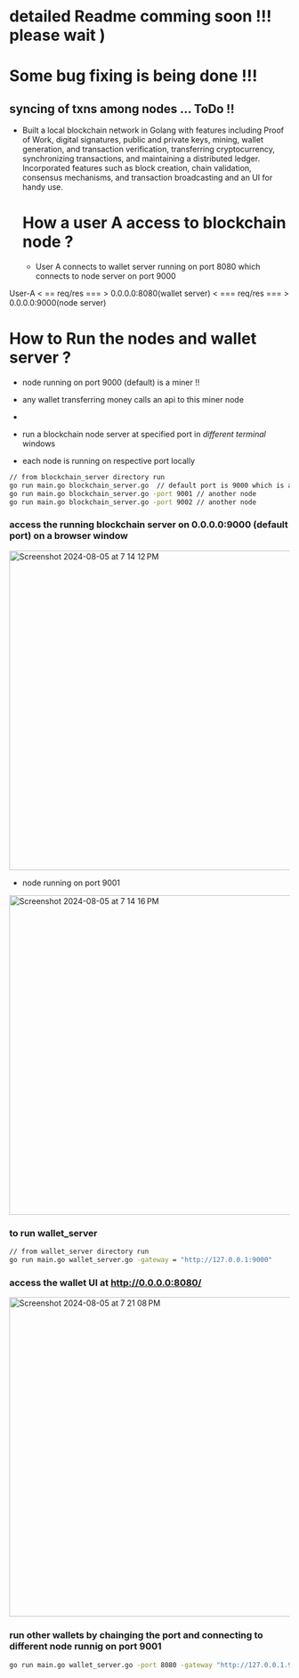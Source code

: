# detailed Readme comming soon !!! please wait )
# Some bug fixing is being done !!! 
## syncing of txns among nodes ... ToDo !!
- Built a local blockchain network in Golang with features including Proof of Work, digital signatures, public and private keys, mining, wallet generation, and transaction verification, transferring cryptocurrency, synchronizing transactions, and maintaining a distributed ledger. Incorporated features such as block creation, chain validation, consensus mechanisms, and transaction broadcasting and an UI for handy use.


  # How a user A access to blockchain node ?
  - User A connects to wallet server running on port 8080 which connects to node server on port 9000

User-A  < == req/res === > 0.0.0.0:8080(wallet server) < === req/res === > 0.0.0.0:9000(node server)






# How to Run the nodes and wallet server ?
- node running on port 9000 (default) is a miner !!
- any wallet transferring money calls an api to this miner node
- 


- run a blockchain node server at specified port in _different terminal_ windows
- each node is running on respective port locally

```bash
// from blockchain_server directory run 
go run main.go blockchain_server.go  // default port is 9000 which is a miner
go run main.go blockchain_server.go -port 9001 // another node 
go run main.go blockchain_server.go -port 9002 // another node
```

### access the running blockchain server on 0.0.0.0:9000 (default port) on a browser window

<img width="574" alt="Screenshot 2024-08-05 at 7 14 12 PM" src="https://github.com/user-attachments/assets/b073698b-aa4f-4ff1-b94a-f705b38481b0">

- node running on port 9001

<img width="574" alt="Screenshot 2024-08-05 at 7 14 16 PM" src="https://github.com/user-attachments/assets/83b3a216-5eb0-47d0-aa9d-5f95779d3a11">

### to run wallet_server 
```bash
// from wallet_server directory run
go run main.go wallet_server.go -gateway = "http://127.0.0.1:9000"
```
### access the wallet UI at http://0.0.0.0:8080/
<img width="574" alt="Screenshot 2024-08-05 at 7 21 08 PM" src="https://github.com/user-attachments/assets/3242578d-35ec-4c0b-9408-2cf2649578a9">

### run other wallets by chainging the port and connecting to different node runnig on port 9001

```bash
go run main.go wallet_server.go -port 8080 -gateway "http://127.0.0.1.9001"
```










